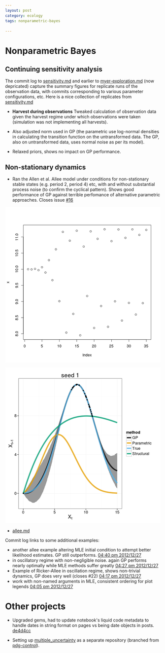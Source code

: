 ```yaml
---
layout: post
category: ecology
tags: nonparametric-bayes

---
```



# Nonparametric Bayes


## Continuing sensitivity analysis

The commit log to [sensitivity.md](https://github.com/cboettig/nonparametric-bayes/commits/af970f7c4ac759b95fca929b87cd06d45a5d2178/inst/examples/sensitivity.md) and earlier to [myer-exploration.md](https://github.com/cboettig/nonparametric-bayes/commits/6aba5dce46370c600351eff270a76a664dacc7db/inst/examples/myers-exploration.md) (now depricated) capture the summary figures for replicate runs of the observation data, with commits corresponding to various parameter configurations, etc. Here is a nice collection of replicates from [sensitivity.md](https://github.com/cboettig/nonparametric-bayes/blob/af970f7c4ac759b95fca929b87cd06d45a5d2178/inst/examples/sensitivity.md)

* **Harvest during observations** Tweaked calculation of observation data given the harvest regime under which observations were taken (simulation was not implementing all harvests).  

* Also adjusted norm used in GP (the parametric use log-normal densities in calculating the transition function on the untransformed data.  The GP, also on untransformed data, uses normal noise as per its model).  

* Relaxed priors, shows no impact on GP performance.  



## Non-stationary dynamics 

* Ran the Allen et al. Allee model under conditions for non-stationary stable states (e.g. period 2, period 4) etc, with and without substantial process noise (to confirm the cyclical pattern). Shows good performance of GP against terrible perfomance of alternative parametric approaches.  Closes issue [#16](https://github.com/cboettig/nonparametric-bayes/issues/16)

![plot of chunk unnamed-chunk-2](/assets/figures/2012-12-27-16-11-45-5da7c1081b-unnamed-chunk-2.png) 


![plot of chunk unnamed-chunk-4](/assets/figures/2012-12-27-16-13-35-5da7c1081b-unnamed-chunk-4.png) 


* [allee.md](https://github.com/cboettig/nonparametric-bayes/blob/da0fb51032334c0e11f962674d4022cc04b2279b/inst/examples/allee.md)

Commit log links to some additional examples: 

- another allee example altering MLE initial condition to attempt better likelihood estimates.  GP still outperforms. [04:40 pm 2012/12/27](https://github.com/cboettig/nonparametric-bayes/commit/606350a764ff9998e87216f627ee94c1dce12460)
- in oscillatory regime with non-negligible noise.  again GP performs nearly optimally while MLE methods suffer greatly [04:27 pm 2012/12/27](https://github.com/cboettig/nonparametric-bayes/commit/4c05a9ca5864a5983fae4a6e015f2bc1b2c3e1c0)
- Example of Ricker-Allee in oscillation regime, shows non-trivial dynamics, GP does very well (closes #22) [04:17 pm 2012/12/27](https://github.com/cboettig/nonparametric-bayes/commit/da0fb51032334c0e11f962674d4022cc04b2279b)
- work with non-named arguments in MLE, consistent ordering for plot legends [04:05 pm 2012/12/27](https://github.com/cboettig/nonparametric-bayes/commit/5da7c1081b1c260e95f9808fc3c698d12e3b7cbd)



# Other projects

* Upgraded gems, had to update notebook's liquid code metadata to handle dates in string format on pages vs being date objects in posts.  [de4d4cc](https://github.com/cboettig/labnotebook/commit/de4d4cc0737eb5d16ca1785edcb39c01c646080a)

* Setting up [multiple_uncertainty](https://github.com/cboettig/multiple_uncertainty) as a separate repository (branched from [pdg-control](https://github.com/cboettig/pdg_control)).

